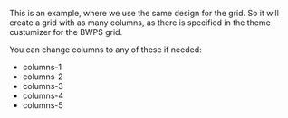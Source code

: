 This is an example, where we use the same design for the grid.
So it will create a grid with as many columns, as there is specified in the theme custumizer for the BWPS grid. 

You can change columns to any of these if needed: 
- columns-1
- columns-2
- columns-3
- columns-4
- columns-5